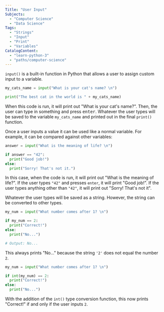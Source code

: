 ```yaml
---
Title: "User Input" 
Subjects:
  - "Computer Science"
  - "Data Science"
Tags: 
  - "Strings"
  - "Input"
  - "Print"
  - "Variables"
CatalogContent: 
  - "learn-python-3"
  - "paths/computer-science"
---
```


`input()` is a built-in function in Python that allows a user to assign custom input to a variable.

```python
my_cats_name = input("What is your cat's name? \n") 

print("The best cat in the world is " + my_cats_name)
```

When this code is run, it will print out "What is your cat's name?". Then, the user can type in something and press <kbd>enter</kbd>. Whatever the user types will be saved to the variable `my_cats_name` and printed out in the final `print()` function.

Once a user inputs a value it can be used like a normal variable. For example, it can be compared against other variables:

```python
answer = input("What is the meaning of life? \n")

if answer == "42":
  print("Good job!")
else:
  print("Sorry! That's not it.")
```

In this case, when the code is run, it will print out "What is the meaning of life?". If the user types `"42"` and presses `enter`, it will print "Good job!". If the user types anything other than `"42"`, it will print out "Sorry! That's not it".

Whatever the user types will be saved as a string. However, the string can be converted to other types.

```python
my_num = input("What number comes after 1? \n")

if my_num == 2:
  print("Correct!")
else:
  print("No...")

# Output: No...
``` 

This always prints "No..." because the string `'2'` does not equal the number `2`.

```python
my_num = input("What number comes after 1? \n")

if int(my_num) == 2:
  print("Correct!")
else:
  print("No...")
```

With the addition of the `int()` type conversion function, this now prints "Correct!" if and only if the user inputs `2`.

